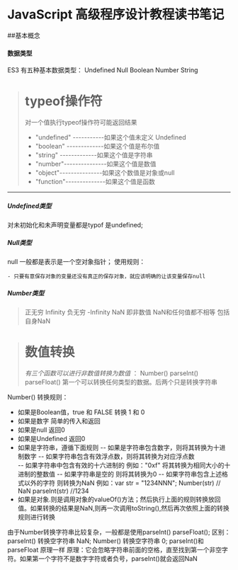 # JavaScript 高级程序设计教程读书笔记

##基本概念

#### 数据类型

<p> ES3 有五种基本数据类型： Undefined Null Boolean Number String</p>

> # typeof操作符
>  
> 对一个值执行typeof操作符可能返回结果
> 
>  * "undefined" -----------如果这个值未定义  Undefined
>  * "boolean" -------------如果这个值是布尔值
>  *  "string" -------------如果这个值是字符串
>  *  "number"---------------如果这个值是数值
>  *  "object"---------------如果这个数值是对象或null
>  *  "function"--------------如果这个值是函数
>

---------------------------------------------------------------------------

##### Undefined类型

<p>对未初始化和未声明变量都是typof 是undefined; </p>

##### Null类型

<p>
null 一般都是表示是一个空对象指针；
使用规则：

	- 只要有意保存对象的变量还没有真正的保存对象，就应该明确的让该变量保存null

</p>

##### Number类型


> 正无穷 Infinity 负无穷 -Infinity
> NaN 即非数值  NaN和任何值都不相等 包括自身NaN

>  # 数值转换
>  *有三个函数可以进行非数值转换为数值* ： Number() parseInt() parseFloat()
>  第一个可以转换任何类型的数据。后两个只是转换字符串


Number() 转换规则：
- 如果是Boolean值，true 和 FALSE 转换 1 和 0
- 如果是数字 简单的传入和返回
- 如果是null 返回0
- 如果是Undefined 返回0
- 如果是字符串，遵循下面规则
	--  如果是字符串包含数字，则将其转换为十进制数字
	--  如果字符串包含有效浮点数，则将其转换为对应浮点数	
	--  如果字符串中包含有效的十六进制的 例如："0xf" 将其转换为相同大小的十进制的整数值
	--  如果字符串是空的  则将其转换为0
	--  如果字符串包含上述格式以外的字符 则转换为NaN
		例如：var str =  "1234NNN"; Number(str) // NaN
			  parseInt(str)  //1234
- 如果是对象.则是调用对象的valueOf()方法；然后执行上面的规则转换放回值。如果转换的结果是NaN,则再一次调用toString(),然后再次依照上面的转换规则进行转换

<p> 由于Number转换字符串比较复杂，一般都是使用parseInt()  parseFloat();
	区别：parseInt() 转换空字符串 NaN;
		  Number() 转换空字符串 0;
	parseInt()和parseFloat 原理一样
	原理：它会忽略字符串前面的空格，直至找到第一个非空字符。如果第一个字符不是数字字符或者负号，parseInt()就会返回NaN	  
</p>


